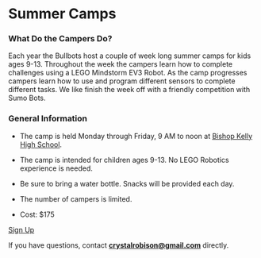 <!-- <img src="assets/summer-camp/crazy.png" onerror="this.style.display='none'"> -->

# Summer Camps

### What Do the Campers Do?

Each year the Bullbots host a couple of week long summer camps for kids ages 9-13.  Throughout the week the campers learn how to complete challenges using a LEGO Mindstorm EV3 Robot.  As the camp progresses campers learn how to use and program different sensors to complete different tasks.  We like finish the week off with a friendly competition with Sumo Bots.

### General Information

- The camp is held Monday through Friday, 9 AM to noon at [Bishop Kelly High School](https://www.google.com/maps/place/Bishop+Kelly+High+School/@43.6016843,-116.2695553,15z/data=!4m5!3m4!1s0x0:0x7643e5c8122bd944!8m2!3d43.6016843!4d-116.2695553?sa=X&ved=2ahUKEwiPyKPM3bLhAhWH9Z4KHT8BCoQQ_BIwDXoECAoQCA&shorturl=1).

- The camp is intended for children ages 9-13.  No LEGO Robotics experience is needed.

- Be sure to bring a water bottle.  Snacks will be provided each day.

- The number of campers is limited.

- Cost: $175

<a id='sign-up' href='camp-register.html'>Sign Up</a>

If you have questions, contact <b>crystalrobison@gmail.com</b> directly.